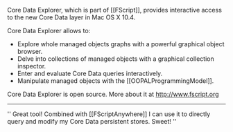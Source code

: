

Core Data Explorer, which is part of [[FScript]], provides interactive access to the new Core Data layer in Mac OS X 10.4. 

Core Data Explorer allows to:

* Explore whole managed objects graphs with a powerful graphical object browser.
* Delve into collections of managed objects with a graphical collection inspector.
* Enter and evaluate Core Data queries interactively.
* Manipulate managed objects with the [[OOPALProgrammingModel]].


Core Data Explorer is open source. More about it at http://www.fscript.org

----

''
Great tool! Combined with [[FScriptAnywhere]] I can use it to directly query and modify my Core Data persistent stores. Sweet!
''
